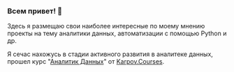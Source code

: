 ### Всем привет! 👋
Здесь я размещаю свои наиболее интересные по моему мнению проекты на тему аналитики данных, автоматизации с помощью Python и др.

Я сечас нахожусь в стадии активного развития в аналитеке данных, прошел курс  "[Аналитик Данных](https://karpov.courses/analytics)" от [Karpov.Courses](https://karpov.courses).

<!--
**kidkonn/kidkonn** is a ✨ _special_ ✨ repository because its `README.md` (this file) appears on your GitHub profile.

Here are some ideas to get you started:

- 🔭 I’m currently working on ...
- 🌱 I’m currently learning ...
- 👯 I’m looking to collaborate on ...
- 🤔 I’m looking for help with ...
- 💬 Ask me about ...
- 📫 How to reach me: ...
- 😄 Pronouns: ...
- ⚡ Fun fact: ...
-->
